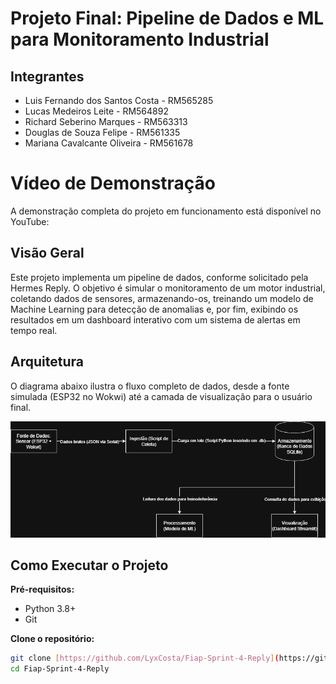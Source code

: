 # Projeto Final: Pipeline de Dados e ML para Monitoramento Industrial

## Integrantes
* Luis Fernando dos Santos Costa - RM565285
* Lucas Medeiros Leite - RM564892
* Richard Seberino Marques - RM563313
* Douglas de Souza Felipe - RM561335
* Mariana Cavalcante Oliveira - RM561678

# Vídeo de Demonstração
A demonstração completa do projeto em funcionamento está disponível no YouTube:

## Visão Geral
Este projeto implementa um pipeline de dados, conforme solicitado pela Hermes Reply. O objetivo é simular o monitoramento de um motor industrial, coletando dados de sensores, armazenando-os, treinando um modelo de Machine Learning para detecção de anomalias e, por fim, exibindo os resultados em um dashboard interativo com um sistema de alertas em tempo real.

## Arquitetura
O diagrama abaixo ilustra o fluxo completo de dados, desde a fonte simulada (ESP32 no Wokwi) até a camada de visualização para o usuário final.

![Arquitetura do Projeto](docs/arquitetura_hermes.png)

## Como Executar o Projeto

**Pré-requisitos:**
- Python 3.8+
- Git

**Clone o repositório:**
```bash
git clone [https://github.com/LyxCosta/Fiap-Sprint-4-Reply](https://github.com/LyxCosta/Fiap-Sprint-4-Reply)
cd Fiap-Sprint-4-Reply